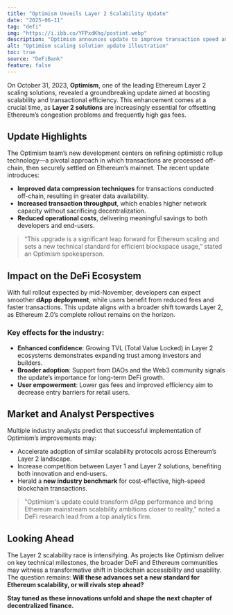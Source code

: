 ```yaml
---
title: "Optimism Unveils Layer 2 Scalability Update"
date: "2025-06-11"
tag: "defi"
img: "https://i.ibb.co/YFPxdKhq/postint.webp"
description: "Optimism announces update to improve transaction speed and lower fees for Ethereum Layer 2"
alt: "Optimism scaling solution update illustration"
toc: true
source: "DeFiBank"
feature: false
---
```


On October 31, 2023, **Optimism**, one of the leading Ethereum Layer 2 scaling solutions, revealed a groundbreaking update aimed at boosting scalability and transactional efficiency. This enhancement comes at a crucial time, as **Layer 2 solutions** are increasingly essential for offsetting Ethereum’s congestion problems and frequently high gas fees.

## Update Highlights

The Optimism team’s new development centers on refining optimistic rollup technology—a pivotal approach in which transactions are processed off-chain, then securely settled on Ethereum’s mainnet. The recent update introduces:

- **Improved data compression techniques** for transactions conducted off-chain, resulting in greater data availability.
- **Increased transaction throughput**, which enables higher network capacity without sacrificing decentralization.
- **Reduced operational costs**, delivering meaningful savings to both developers and end-users.

> “This upgrade is a significant leap forward for Ethereum scaling and sets a new technical standard for efficient blockspace usage,” stated an Optimism spokesperson.

## Impact on the DeFi Ecosystem

With full rollout expected by mid-November, developers can expect smoother **dApp deployment**, while users benefit from reduced fees and faster transactions. This update aligns with a broader shift towards Layer 2, as Ethereum 2.0’s complete rollout remains on the horizon.

### Key effects for the industry:

- **Enhanced confidence**: Growing TVL (Total Value Locked) in Layer 2 ecosystems demonstrates expanding trust among investors and builders.
- **Broader adoption**: Support from DAOs and the Web3 community signals the update’s importance for long-term DeFi growth.
- **User empowerment**: Lower gas fees and improved efficiency aim to decrease entry barriers for retail users.

## Market and Analyst Perspectives

Multiple industry analysts predict that successful implementation of Optimism’s improvements may:

- Accelerate adoption of similar scalability protocols across Ethereum’s Layer 2 landscape.
- Increase competition between Layer 1 and Layer 2 solutions, benefiting both innovation and end-users.
- Herald a **new industry benchmark** for cost-effective, high-speed blockchain transactions.

> "Optimism's update could transform dApp performance and bring Ethereum mainstream scalability ambitions closer to reality," noted a DeFi research lead from a top analytics firm.

## Looking Ahead

The Layer 2 scalability race is intensifying. As projects like Optimism deliver on key technical milestones, the broader DeFi and Ethereum communities may witness a transformative shift in blockchain accessibility and usability. The question remains: **Will these advances set a new standard for Ethereum scalability, or will rivals step ahead?**

**Stay tuned as these innovations unfold and shape the next chapter of decentralized finance.**